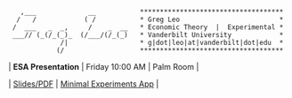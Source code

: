 ```
   ,___             __           ************************************
  /   /            ( /           * Greg Leo                         *
 /  ___   _  _,     /    _  __   * Economic Theory  |  Experimental *
 ___// (_(/_(_)_  (/___/(/_(_)   * Vanderbilt University            *
             /|                  * g|dot|leo|at|vanderbilt|dot|edu  *
            (/                   ************************************
```
| **ESA Presentation** | Friday 10:00 AM | Palm Room |  

| [Slides/PDF](files/Presentations/MinEx20.pdf) | [Minimal Experiments App](https://gregleo-econ.shinyapps.io/minimalexperiments/) |